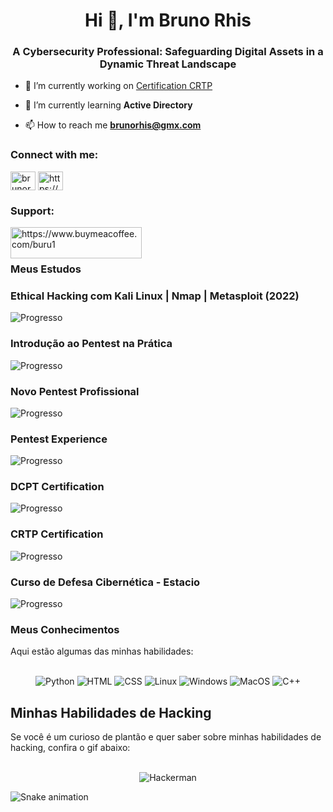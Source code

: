 <h1 align="center">Hi 👋, I'm Bruno Rhis</h1>
<h3 align="center">A Cybersecurity Professional: Safeguarding Digital Assets in a Dynamic Threat Landscape</h3>

- 🔭 I’m currently working on [Certification CRTP](https://www.alteredsecurity.com/post/certified-red-team-professional-crtp)

- 🌱 I’m currently learning **Active Directory**

- 📫 How to reach me **brunorhis@gmx.com**

<h3 align="left">Connect with me:</h3>
<p align="left">
<a href="https://linkedin.com/in/brunorhis" target="blank"><img align="center" src="https://raw.githubusercontent.com/rahuldkjain/github-profile-readme-generator/master/src/images/icons/Social/linked-in-alt.svg" alt="brunorhis" height="30" width="40" /></a>
<a href="https://discord.gg/https://discord.gg/gfYw7kfMDU" target="blank"><img align="center" src="https://raw.githubusercontent.com/rahuldkjain/github-profile-readme-generator/master/src/images/icons/Social/discord.svg" alt="https://discord.gg/gfYw7kfMDU" height="30" width="40" /></a>
</p>

<h3 align="left">Support:</h3>
<p><a href="https://www.buymeacoffee.com/https://www.buymeacoffee.com/buru1"> <img align="left" src="https://cdn.buymeacoffee.com/buttons/v2/default-yellow.png" height="50" width="210" alt="https://www.buymeacoffee.com/buru1" /></a></p><br><br>

### Meus Estudos

### Ethical Hacking com Kali Linux | Nmap | Metasploit (2022)
![Progresso](https://progress-bar.dev/100/?title=Em%20andamento)

### Introdução ao Pentest na Prática
![Progresso](https://progress-bar.dev/100/?title=Concluído)

### Novo Pentest Profissional
![Progresso](https://progress-bar.dev/100/?title=Concluído)


### Pentest Experience
![Progresso](https://progress-bar.dev/100/?title=Concluído)

### DCPT Certification
![Progresso](https://progress-bar.dev/100/?title=Concluído)

### CRTP Certification
![Progresso](https://progress-bar.dev/10/?title=Pendente)

### Curso de Defesa Cibernética - Estacio
![Progresso](https://progress-bar.dev/15/?title=Em%20andamento)

### Meus Conhecimentos

Aqui estão algumas das minhas habilidades:
<div align="center">
  <br/>
  <img src="https://img.icons8.com/color/48/000000/python.png" alt="Python">
  <img src="https://img.icons8.com/color/48/000000/html-5.png" alt="HTML">
  <img src="https://img.icons8.com/color/48/000000/css3.png" alt="CSS">
  <img src="https://img.icons8.com/color/48/000000/linux--v1.png" alt="Linux">
  <img src="https://img.icons8.com/color/48/000000/windows-logo.png" alt="Windows">
  <img src="https://img.icons8.com/color/48/000000/mac-os.png" alt="MacOS">
  <img src="https://img.icons8.com/color/48/000000/c-plus-plus-logo.png" alt="C++">
</div>

## Minhas Habilidades de Hacking

Se você é um curioso de plantão e quer saber sobre minhas habilidades de hacking, confira o gif abaixo:

<div align="center">
  <br/>
  <img src="https://media.giphy.com/media/13HgwGsXF0aiGY/giphy.gif" alt="Hackerman">
</div>

![Snake animation](https://github.com/LuigiGF/LuigiGF/blob/output/github-contribution-grid-snake.svg)

<!--
**brunorhis/brunorhis** is a ✨ _special_ ✨ repository because its `README.md` (this file) appears on your GitHub profile.

Here are some ideas to get you started:

- 🔭 I’m currently working on ...
- 🌱 I’m currently learning ...
- 👯 I’m looking to collaborate on ...
- 🤔 I’m looking for help with ...
- 💬 Ask me about ...
- 📫 How to reach me: ...
- 😄 Pronouns: ...
- ⚡ Fun fact: ...
-->
